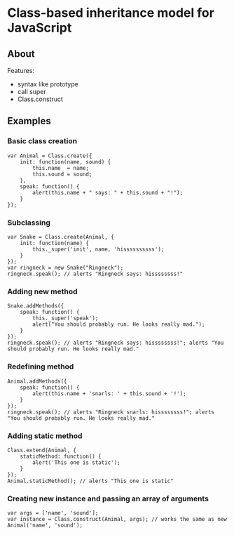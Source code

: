 # Class-based inheritance model for JavaScript

## About

Features:

* syntax like prototype
* call super
* Class.construct

## Examples

### Basic class creation

    var Animal = Class.create({
        init: function(name, sound) {
            this.name  = name;
            this.sound = sound;
        },
        speak: function() {
            alert(this.name + " says: " + this.sound + "!");
        }
    });

### Subclassing

    var Snake = Class.create(Animal, {
        init: function(name) {
            this._super('init', name, 'hissssssssss');
        }
    });
    var ringneck = new Snake("Ringneck");
    ringneck.speak(); // alerts "Ringneck says: hissssssss!"

### Adding new method

    Snake.addMethods({
        speak: function() {
            this._super('speak');
            alert("You should probably run. He looks really mad.");
        }
    });
    ringneck.speak(); // alerts "Ringneck says: hissssssss!"; alerts "You should probably run. He looks really mad."

### Redefining method

    Animal.addMethods({
        speak: function() {
            alert(this.name + 'snarls: ' + this.sound + '!');
        }
    });
    ringneck.speak(); // alerts "Ringneck snarls: hissssssss!"; alerts "You should probably run. He looks really mad."

### Adding static method

    Class.extend(Animal, {
        staticMethod: function() {
            alert('This one is static');
        }
    });
    Animal.staticMethod(); // alerts "This one is static"

### Creating new instance and passing an array of arguments

    var args = ['name', 'sound'];
    var instance = Class.construct(Animal, args); // works the same as new Animal('name', 'sound');

